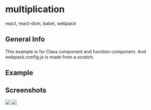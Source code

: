 # multiplication
react, react-dom, babel, webpack

## General Info
This example is for Class component and function component. And webpack.config.js is made from a scratch.

## Example

## Screenshots
<img src="https://user-images.githubusercontent.com/48890162/99345061-73848180-285f-11eb-81e5-11c8cab9edf1.png">
<img src="https://user-images.githubusercontent.com/48890162/99345064-74b5ae80-285f-11eb-8624-f5e86d7a02c1.png">
